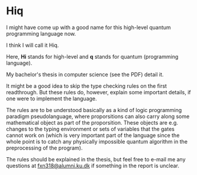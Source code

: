 # Hiq

I might have come up with a good name for this high-level quantum programming language now.

I think I will call it Hiq.

Here, **Hi** stands for high-level and **q** stands for quantum (programming language).

My bachelor's thesis in computer science (see the PDF) detail it. 

It might be a good idea to skip the type checking rules on the first readthrough. But these rules do, however, explain some important details, if one were to implement the language. 

The rules are to be understood basically as a kind of logic programming paradigm pseudolanguage, where proporsitions can also carry along some mathematical object as part of the proporsition. These objects are e.g. changes to the typing environment or sets of variables that the gates cannot work on (which is very important part of the language since the whole point is to catch any physically impossible quantum algorithm in the preprocessing of the program). 

The rules should be explained in the thesis, but feel free to e-mail me any questions at fxn318@alumni.ku.dk if something in the report is unclear.